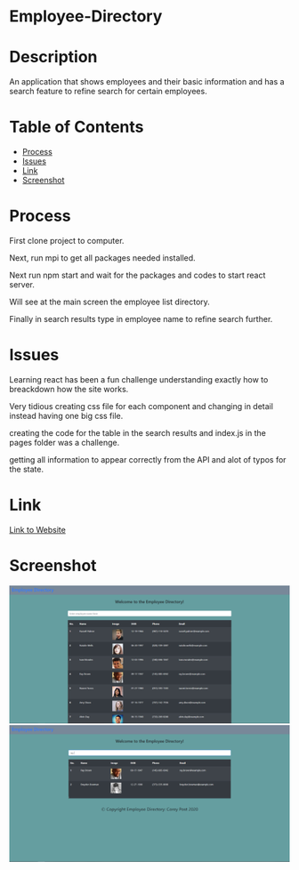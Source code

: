 # Employee-Directory

# Description

An application that shows employees and their basic information and has a search feature to refine search for certain employees.

# Table of Contents

* [Process](#Process)
* [Issues](#Issues)
* [Link](#Link)
* [Screenshot](#Screenshot)

# Process

First clone project to computer.

Next, run mpi to get all packages needed installed.

Next run npm start and wait for the packages and codes to start react server.

Will see at the main screen the employee list directory.

Finally in search results type in employee name to refine search further.

# Issues

Learning react has been a fun challenge understanding exactly how to breackdown how the site works.

Very tidious creating css file for each component and changing in detail instead having one big css file.

creating the code for the table in the search results and index.js in the pages folder was a challenge.

getting all information to appear correctly from the API and alot of typos for the state.

# Link

[Link to Website](https://eelektrick.github.io/Employee-Directory/)

# Screenshot

![screenshot of directory](./Assets/employee.PNG)
![screenshot of directory search result](./Assets/result.PNG)